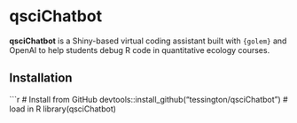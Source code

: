 
<!-- README.md is generated from README.Rmd. Please edit that file -->

# qsciChatbot

**qsciChatbot** is a Shiny-based virtual coding assistant built with
`{golem}` and OpenAI to help students debug R code in quantitative
ecology courses.

## Installation

\`\`\`r \# Install from GitHub
devtools::install_github(“tessington/qsciChatbot”) \# load in R
library(qsciChatbot)
